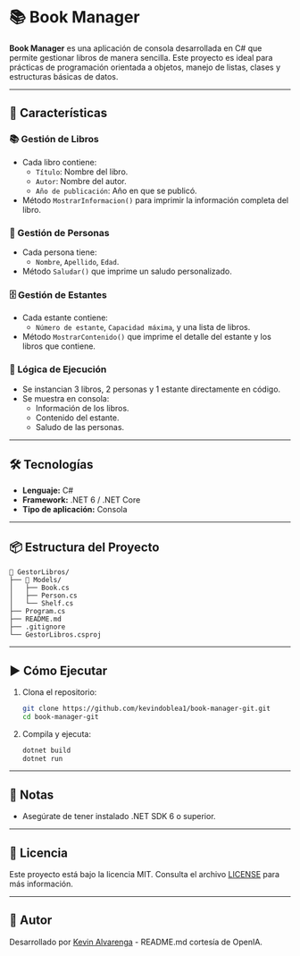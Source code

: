 # 📚 Book Manager

**Book Manager** es una aplicación de consola desarrollada en C# que permite gestionar libros de manera sencilla. Este proyecto es ideal para prácticas de programación orientada a objetos, manejo de listas, clases y estructuras básicas de datos.

---

## 🚀 Características

### 📚 Gestión de Libros
- Cada libro contiene:
  - `Título`: Nombre del libro.
  - `Autor`: Nombre del autor.
  - `Año de publicación`: Año en que se publicó.
- Método `MostrarInformacion()` para imprimir la información completa del libro.

### 🧑 Gestión de Personas
- Cada persona tiene:
  - `Nombre`, `Apellido`, `Edad`.
- Método `Saludar()` que imprime un saludo personalizado.

### 🗄️ Gestión de Estantes
- Cada estante contiene:
  - `Número de estante`, `Capacidad máxima`, y una lista de libros.
- Método `MostrarContenido()` que imprime el detalle del estante y los libros que contiene.

### 🔄 Lógica de Ejecución
- Se instancian 3 libros, 2 personas y 1 estante directamente en código.
- Se muestra en consola:
  - Información de los libros.
  - Contenido del estante.
  - Saludo de las personas.

---

## 🛠️ Tecnologías

- **Lenguaje:** C#
- **Framework:** .NET 6 / .NET Core
- **Tipo de aplicación:** Consola

---

## 📦 Estructura del Proyecto

```
📁 GestorLibros/
├── 📁 Models/
│   ├── Book.cs
│   ├── Person.cs
│   └── Shelf.cs
├── Program.cs
├── README.md
├── .gitignore
└── GestorLibros.csproj
```

---

## ▶️ Cómo Ejecutar

1. Clona el repositorio:

   ```bash
   git clone https://github.com/kevindoblea1/book-manager-git.git
   cd book-manager-git
   ```

2. Compila y ejecuta:

   ```bash
   dotnet build
   dotnet run
   ```

---

## 📌 Notas

- Asegúrate de tener instalado .NET SDK 6 o superior.

---

## 📄 Licencia

Este proyecto está bajo la licencia MIT. Consulta el archivo [LICENSE](LICENSE) para más información.

---

## 🤝 Autor

Desarrollado por [Kevin Alvarenga](https://www.linkedin.com/in/kevindoblea/) - README.md cortesía de OpenIA.
